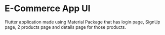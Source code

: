 # E-Commerce App UI

Flutter application made using Material Package that has login page, SignUp page, 2 products page and details page for those products.
